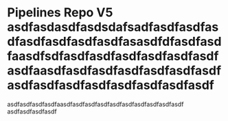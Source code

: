 # Pipelines Repo V5 asdfasdasdfasdsdafsadfasdfasdfasdfasdfasdfasdfasdfasasdfdfasdfasdfaasdfsdfasdfasdfasdfasdfasdfasdfasdfaasdfasdfasdfasdfasdfasdfasdfasdfasdfasdfasdfasdfasdfasdfasdf
asdfasdfasdfasdfaasdfasdfasdfasdfasdfasdfasdfasdfasdfasdf
asdfasdfasdfasdf
